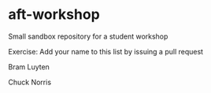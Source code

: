 # aft-workshop
Small sandbox repository for a student workshop

Exercise: Add your name to this list by issuing a pull request

Bram Luyten


















Chuck Norris
